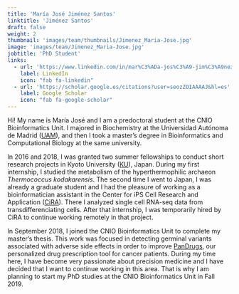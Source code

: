 ```yaml
---
title: 'María José Jiménez Santos'
linktitle: 'Jiménez Santos'
draft: false
weight: 2
thumbnail: 'images/team/thumbnails/Jimenez_Maria-Jose.jpg'
image: 'images/team/Jimenez_Maria-Jose.jpg'
jobtitle: 'PhD Student'
links:
  - url: 'https://www.linkedin.com/in/mar%C3%ADa-jos%C3%A9-jim%C3%A9nez-santos-23417b159/'
    label: LinkedIn
    icon: "fab fa-linkedin"
  - url: 'https://scholar.google.es/citations?user=seozZOIAAAAJ&hl=es'
    label: Google Scholar
    icon: "fab fa-google-scholar"
---
```


Hi! My name is María José and I am a predoctoral student at the CNIO Bioinformatics Unit. I majored in Biochemistry at the Universidad Autónoma de Madrid ([UAM](http://www.uam.es/UAM/Home.htm?language=es)), and then I took a master’s degree in Bioinformatics and Computational Biology at the same university.

In 2016 and 2018, I was granted two summer fellowships to conduct short research projects in Kyoto University ([KU](https://www.kyoto-u.ac.jp/en/)), Japan. During my first internship, I studied the metabolism of the hyperthermophilic archaeon _Thermococcus kodakarensis_. The second time I went to Japan, I was already a graduate student and I had the pleasure of working as a bioinformatician assistant in the Center for iPS Cell Research and Application ([CiRA](http://www.cira.kyoto-u.ac.jp/e/)). There I analyzed single cell RNA-seq data from transdifferenciating cells. After that internship, I was temporarily hired by CiRA to continue working remotely in that project.

In September 2018, I joined the CNIO Bioinformatics Unit to complete my master’s thesis. This work was focused in detecting germinal variants associated with adverse side effects in order to improve [PanDrugs](https://www.pandrugs.org/), our personalized drug prescription tool for cancer patients. During my time here, I have become very passionate about precision medicine and I have decided that I want to continue working in this area. That is why I am planning to start my PhD studies at the CNIO Bioinformatics Unit in Fall 2019.

